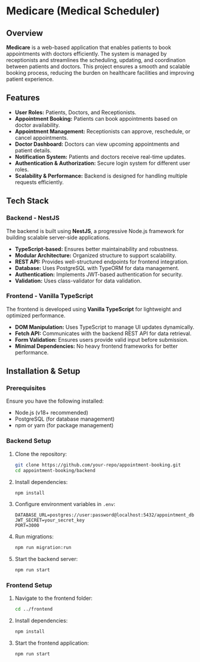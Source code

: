 # Medicare (Medical Scheduler)

## Overview
 **Medicare** is a web-based application that enables patients to book appointments with doctors efficiently. The system is managed by receptionists and streamlines the scheduling, updating, and coordination between patients and doctors. This project ensures a smooth and scalable booking process, reducing the burden on healthcare facilities and improving patient experience.

## Features
- **User Roles:** Patients, Doctors, and Receptionists.
- **Appointment Booking:** Patients can book appointments based on doctor availability.
- **Appointment Management:** Receptionists can approve, reschedule, or cancel appointments.
- **Doctor Dashboard:** Doctors can view upcoming appointments and patient details.
- **Notification System:** Patients and doctors receive real-time updates.
- **Authentication & Authorization:** Secure login system for different user roles.
- **Scalability & Performance:** Backend is designed for handling multiple requests efficiently.

## Tech Stack
### Backend - **NestJS**
The backend is built using **NestJS**, a progressive Node.js framework for building scalable server-side applications.

- **TypeScript-based:** Ensures better maintainability and robustness.
- **Modular Architecture:** Organized structure to support scalability.
- **REST API:** Provides well-structured endpoints for frontend integration.
- **Database:** Uses PostgreSQL with TypeORM for data management.
- **Authentication:** Implements JWT-based authentication for security.
- **Validation:** Uses class-validator for data validation.

### Frontend - **Vanilla TypeScript**
The frontend is developed using **Vanilla TypeScript** for lightweight and optimized performance.

- **DOM Manipulation:** Uses TypeScript to manage UI updates dynamically.
- **Fetch API:** Communicates with the backend REST API for data retrieval.
- **Form Validation:** Ensures users provide valid input before submission.
- **Minimal Dependencies:** No heavy frontend frameworks for better performance.

## Installation & Setup
### Prerequisites
Ensure you have the following installed:
- Node.js (v18+ recommended)
- PostgreSQL (for database management)
- npm or yarn (for package management)

### Backend Setup
1. Clone the repository:
   ```sh
   git clone https://github.com/your-repo/appointment-booking.git
   cd appointment-booking/backend
   ```
2. Install dependencies:
   ```sh
   npm install
   ```
3. Configure environment variables in `.env`:
   ```env
   DATABASE_URL=postgres://user:password@localhost:5432/appointment_db
   JWT_SECRET=your_secret_key
   PORT=3000
   ```
4. Run migrations:
   ```sh
   npm run migration:run
   ```
5. Start the backend server:
   ```sh
   npm run start
   ```

### Frontend Setup
1. Navigate to the frontend folder:
   ```sh
   cd ../frontend
   ```
2. Install dependencies:
   ```sh
   npm install
   ```
3. Start the frontend application:
   ```sh
   npm run start
   ```
